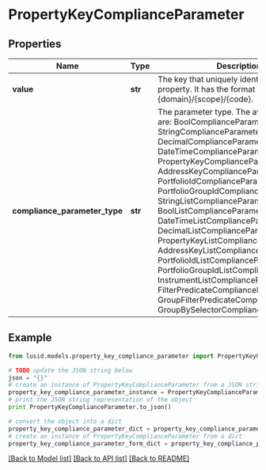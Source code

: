# PropertyKeyComplianceParameter


## Properties
Name | Type | Description | Notes
------------ | ------------- | ------------- | -------------
**value** | **str** | The key that uniquely identifies the property. It has the format {domain}/{scope}/{code}. | 
**compliance_parameter_type** | **str** | The parameter type. The available values are: BoolComplianceParameter, StringComplianceParameter, DecimalComplianceParameter, DateTimeComplianceParameter, PropertyKeyComplianceParameter, AddressKeyComplianceParameter, PortfolioIdComplianceParameter, PortfolioGroupIdComplianceParameter, StringListComplianceParameter, BoolListComplianceParameter, DateTimeListComplianceParameter, DecimalListComplianceParameter, PropertyKeyListComplianceParameter, AddressKeyListComplianceParameter, PortfolioIdListComplianceParameter, PortfolioGroupIdListComplianceParameter, InstrumentListComplianceParameter, FilterPredicateComplianceParameter, GroupFilterPredicateComplianceParameter, GroupBySelectorComplianceParameter | 

## Example

```python
from lusid.models.property_key_compliance_parameter import PropertyKeyComplianceParameter

# TODO update the JSON string below
json = "{}"
# create an instance of PropertyKeyComplianceParameter from a JSON string
property_key_compliance_parameter_instance = PropertyKeyComplianceParameter.from_json(json)
# print the JSON string representation of the object
print PropertyKeyComplianceParameter.to_json()

# convert the object into a dict
property_key_compliance_parameter_dict = property_key_compliance_parameter_instance.to_dict()
# create an instance of PropertyKeyComplianceParameter from a dict
property_key_compliance_parameter_form_dict = property_key_compliance_parameter.from_dict(property_key_compliance_parameter_dict)
```
[[Back to Model list]](../README.md#documentation-for-models) [[Back to API list]](../README.md#documentation-for-api-endpoints) [[Back to README]](../README.md)


